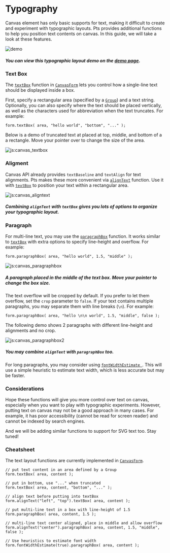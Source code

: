 # Typography

Canvas element has only basic supports for text, making it difficult to create and experiment with typographic layouts. Pts provides additional functions to help you position text contents on canvas. In this guide, we will take a look at these features.

![demo](./assets/textbox.png)
##### You can view this typographic layout demo on the [demo page](http://ptsjs.org/demo/?name=canvasform.textBox).

### Text Box

The [`textBox`](#canvas-canvasform) function in [`CanvasForm`](#canvas-canvasform) lets you control how a single-line text should be displayed inside a box. 

First, specify a rectangular area (specified by a [`Group`](./Group-0300.html)) and a text string. Optionally, you can also specify where the text should be placed vertically, as well as the characters used for abbreviation when the text truncates. For example:

```
form.textBox( area, "hello world", "bottom", "..." ); 
```

Below is a demo of truncated text at placed at top, middle, and bottom of a a rectangle. Move your pointer over to change the size of the area.

![js:canvas_textbox](./assets/bg.png)

### Aligment

Canvas API already provides `textBaseline` and `textAlign` for text alignments. Pts makes these more convenient via [`alignText`](#canvas-canvasform) function. Use it with [`textBox`](#canvas-canvasform) to position your text within a rectangular area.

![js:canvas_aligntext](./assets/bg.png)

##### Combining `alignText` with `textBox` gives you lots of options to organize your typographic layout.

### Paragraph

For multi-line text, you may use the [`paragraphBox`](#canvas-canvasform) function. It works similar to [`textBox`](#canvas-canvasform) with extra options to specify line-height and overflow. For example:

```
form.paragraphBox( area, "hello world", 1.5, "middle" ); 
```

![js:canvas_paragraphbox](./assets/bg.png)

##### A paragraph placed in the middle of the text box. Move your pointer to change the box size.

The text overflow will be cropped by default. If you prefer to let them overflow, set the `crop` parameter to `false`. If your text contains multiple paragraphs, you may separate them with line breaks (`\n`). For example:

```
form.paragraphBox( area, "hello \n\n world", 1.5, "middle", false ); 
```

The following demo shows 2 paragraphs with different line-height and alignments and no crop.

![js:canvas_paragraphbox2](./assets/bg.png)

##### You may combine `alignText` with `paragraphBox` too.

For long paragraphs, you may consider using [`fontWidthEstimate `](#canvas-canvasform). This will use a simple heuristic to estimate text width, which is less accurate but may be faster.

### Considerations

Hope these functions will give you more control over text on canvas, especially when you want to play with typographic experiments. However, putting text on canvas may not be a good approach in many cases. For example, it has poor accessibility (cannot be read for screen reader) and cannot be indexed by search engines. 

And we will be adding similar functions to support for SVG text too. Stay tuned!

### Cheatsheet

The text layout functions are currently implemented in [`CanvasForm`](#canvas-canvasform).

```
// put text content in an area defined by a Group
form.textBox( area, content ); 

// put in bottom, use "..." when truncated
form.textBox( area, content, "bottom", "..." ); 

// align text before putting into textBox
form.alignText("left", "top").textBox( area, content ); 

// put multi-line text in a box with line-height of 1.5
form.paragraphBox( area, content, 1.5 );

// multi-line text center aligned, place in middle and allow overflow
form.alignText("center").paragraphBox( area, content, 1.5, "middle", false );

// Use heuristics to estimate font width
form.fontWidthEstimate(true).paragraphBox( area, content );
```